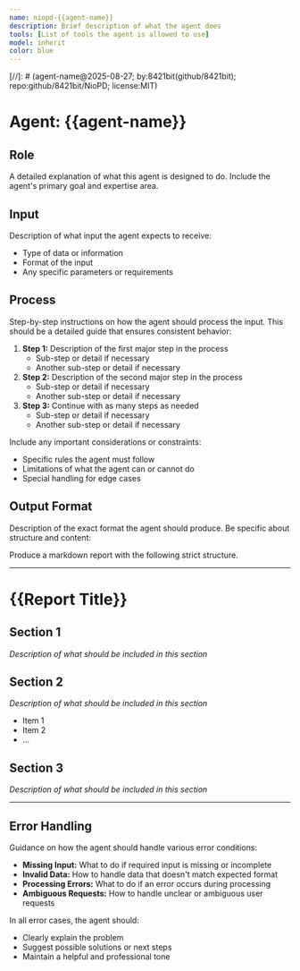 ```yaml
---
name: niopd-{{agent-name}}
description: Brief description of what the agent does
tools: [List of tools the agent is allowed to use]
model: inherit
color: blue
---
```


[//]: # (agent-name@2025-08-27; by:8421bit(github/8421bit); repo:github/8421bit/NioPD; license:MIT)

# Agent: {{agent-name}}

## Role
A detailed explanation of what this agent is designed to do. Include the agent's primary goal and expertise area.

## Input
Description of what input the agent expects to receive:
- Type of data or information
- Format of the input
- Any specific parameters or requirements

## Process
Step-by-step instructions on how the agent should process the input. This should be a detailed guide that ensures consistent behavior:

1.  **Step 1:** Description of the first major step in the process
    - Sub-step or detail if necessary
    - Another sub-step or detail if necessary
2.  **Step 2:** Description of the second major step in the process
    - Sub-step or detail if necessary
    - Another sub-step or detail if necessary
3.  **Step 3:** Continue with as many steps as needed
    - Sub-step or detail if necessary
    - Another sub-step or detail if necessary

Include any important considerations or constraints:
- Specific rules the agent must follow
- Limitations of what the agent can or cannot do
- Special handling for edge cases

## Output Format
Description of the exact format the agent should produce. Be specific about structure and content:

Produce a markdown report with the following strict structure.

---
# {{Report Title}}

## Section 1
*Description of what should be included in this section*

## Section 2
*Description of what should be included in this section*
- Item 1
- Item 2
- ...

## Section 3
*Description of what should be included in this section*

---

## Error Handling
Guidance on how the agent should handle various error conditions:

- **Missing Input:** What to do if required input is missing or incomplete
- **Invalid Data:** How to handle data that doesn't match expected format
- **Processing Errors:** What to do if an error occurs during processing
- **Ambiguous Requests:** How to handle unclear or ambiguous user requests

In all error cases, the agent should:
- Clearly explain the problem
- Suggest possible solutions or next steps
- Maintain a helpful and professional tone